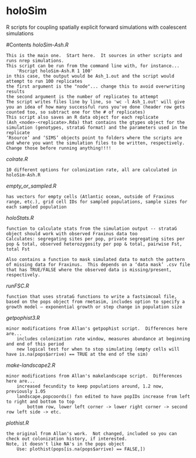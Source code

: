 # holoSim
R scripts for coupling spatially explicit forward simulations with coalescent simulations

#Contents
<i>holoSim-Ash.R</i>

	This is the main one.  Start here.  It sources in other scripts and runs nrep simulations.  
	This script can be run from the command line with, for instance...
		'Rscript holoSim-Ash.R 1 100'
	in this case, the output would be Ash_1.out and the script would attempt to run 100 replicates
	the first argument is the "node"... change this to avoid overwriting results
	the second argument is the number of replicates to attempt
	The script writes files line by line, so 'wc -l Ash_1.out' will give you an idea of how many successful runs you've done (header row gets counted too, so subtract one for the # of replicates)
	This script also saves an R data object for each replicate (Ash_<node>-<replicate>.Rda) that contains the gtypes object for the simulation (genotypes, strataG format) and the parameters used in the replicate
	‘Rsource’ and ‘SIMS’ objects point to folders where the scripts are and where you want the simulation files to be written, respectively.  
	Change those before running anything!!!!
	
<i>colrate.R</i>

	10 different options for colonization rate, all are calculated in holoSim-Ash.R

<i>empty_or_sampled.R</i>

	has vectors for empty cells (Atlantic ocean, outside of Fraxinus range, etc.), grid cell IDs for sampled populations, sample sizes for each sampled population
		
<i>holoStats.R</i>

	function to calculate stats from the simulation output -- strataG object should work with observed Fraxinus data too
	Calculates: segregating sites per pop, private segregating sites per pop & total, observed heterozygosity per pop & total, pairwise Fst, total Fst

	Also contains a function to mask simulated data to match the pattern of missing data for Fraxinus.  This depends on a ‘data mask’ .csv file that has TRUE/FALSE where the observed data is missing/present, respectively.
			
<i>runFSC.R</i>

	function that uses strataG functions to write a fastsimcoal file, based on the pops object from rmetasim, includes option to specify a growth model — exponential growth or step change in population size

	
<i>getpophist3.R</i>

	minor modifications from Allan's getpophist script.  Differences here are...
		includes colonization rate window, measures abundance at beginning and end of this period
		new logical test for when to stop simulating (empty cells will have is.na(pops$arrive) == TRUE at the end of the sim)
	
<i>make-landscape2.R</i>

	minor modifications from Allan's makelandscape script.  Differences here are...
		increased fecundity to keep populations around, 1.2 now, previously 1.05
		landscape.popcoords() fxn edited to have popIDs increase from left to right and bottom to top
			bottom row, lower left corner -> lower right corner -> second row left side -> etc.
	
<i>plothist.R</i>

	the original from Allan's work.  Not changed, included so you can check out colonization history, if interested.
	Note, it doesn't like NA's in the pops object
		Use: plothist(pops[is.na(pops$arrive) == FALSE,]) 
